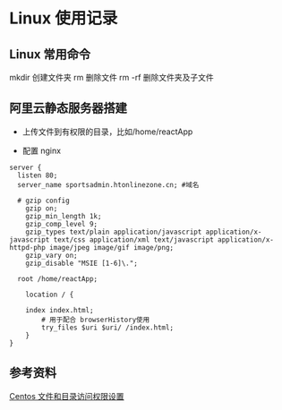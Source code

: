 # Linux 使用记录

## Linux 常用命令

mkdir 创建文件夹
rm 删除文件
rm -rf 删除文件夹及子文件

## 阿里云静态服务器搭建

- 上传文件到有权限的目录，比如/home/reactApp

- 配置 nginx

```nginx
server {
  listen 80;
  server_name sportsadmin.htonlinezone.cn; #域名

  # gzip config
	gzip on;
	gzip_min_length 1k;
	gzip_comp_level 9;
	gzip_types text/plain application/javascript application/x-javascript text/css application/xml text/javascript application/x-httpd-php image/jpeg image/gif image/png;
	gzip_vary on;
	gzip_disable "MSIE [1-6]\.";

  root /home/reactApp;

	location / {

    index index.html;
		# 用于配合 browserHistory使用
		try_files $uri $uri/ /index.html;
	}
}
```

## 参考资料

[Centos 文件和目录访问权限设置](https://blog.csdn.net/zhwxl_zyx/article/details/41961317)
